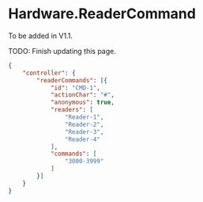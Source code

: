 # Hardware.ReaderCommand

To be added in V1.1.

TODO: Finish updating this page.

````json
{
    "controller": {
        "readerCommands": [{
            "id": "CMD-1",
            "actionChar": "#",
            "anonymous": true,
            "readers": [
                "Reader-1",
                "Reader-2",
                "Reader-3",
                "Reader-4"
            ],
            "commands": [
                "3000-3999"
            ]
        }]
    }
}
````